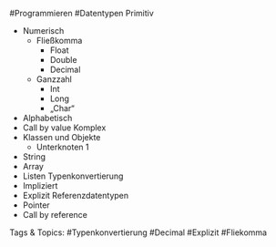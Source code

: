  #Programmieren #Datentypen Primitiv
  - Numerisch 
    - Fließkomma
      - Float
      - Double
      - Decimal
    - Ganzzahl
      - Int
      - Long
      - „Char“
  - Alphabetisch
  - Call by value 
 Komplex
  - Klassen und Objekte 
    - Unterknoten 1
  - String 
  - Array
  - Listen
 Typenkonvertierung
  - Impliziert 
  - Explizit 
 Referenzdatentypen
  - Pointer
  - Call by reference 

   Tags & Topics:
   #Typenkonvertierung
   #Decimal
   #Explizit
   #Fliekomma